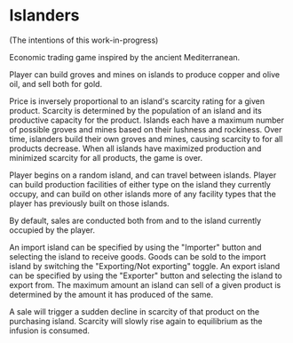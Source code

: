 # Islanders

(The intentions of this work-in-progress)


Economic trading game inspired by the ancient Mediterranean.

Player can build groves and mines on islands to produce copper and olive oil, and sell both for gold.

Price is inversely proportional to an island's scarcity rating for a given product.
Scarcity is determined by the population of an island and its productive capacity for the product.
Islands each have a maximum number of possible groves and mines based on their lushness and rockiness.
Over time, islanders build their own groves and mines, causing scarcity to for all products decrease.
When all islands have maximized production and minimized scarcity for all products, the game is over.


Player begins on a random island, and can travel between islands.
Player can build production facilities of either type on the island they currently occupy, and can build
on other islands more of any facility types that the player has previously built on those islands.

By default, sales are conducted both from and to the island currently occupied by the player.

An import island can be specified by using the "Importer" button and selecting the island to receive goods.
Goods can be sold to the import island by switching the "Exporting/Not exporting" toggle.
An export island can be specified by using the "Exporter" button and selecting the island to export from.
The maximum amount an island can sell of a given product is determined by the amount it has produced of the same.

A sale will trigger a sudden decline in scarcity of that product on the purchasing island. 
Scarcity will slowly rise again to equilibrium as the infusion is consumed.